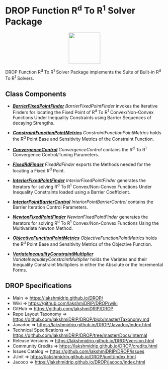 # DROP Function R<sup>d</sup> To R<sup>1</sup> Solver Package

<p align="center"><img src="https://github.com/lakshmiDRIP/DROP/blob/master/DRIP_Logo.gif?raw=true" width="100"></p>

DROP Function R<sup>d</sup> To R<sup>1</sup> Solver Package implements the Suite of Built-in R<sup>d</sup> To
	R<sup>1</sup> Solvers.


## Class Components

 * [***BarrierFixedPointFinder***](https://github.com/lakshmiDRIP/DROP/tree/master/src/main/java/org/drip/function/rdtor1solver/BarrierFixedPointFinder.java)
 <i>BarrierFixedPointFinder</i> invokes the Iterative Finders for locating the Fixed Point of R<sup>d</sup>
 To R<sup>1</sup> Convex/Non-Convex Functions Under Inequality Constraints using Barrier Sequences of
 decaying Strengths.

 * [***ConstraintFunctionPointMetrics***](https://github.com/lakshmiDRIP/DROP/tree/master/src/main/java/org/drip/function/rdtor1solver/ConstraintFunctionPointMetrics.java)
 <i>ConstraintFunctionPointMetrics</i> holds the R<sup>d</sup> Point Base and Sensitivity Metrics of the
 Constraint Function.

 * [***ConvergenceControl***](https://github.com/lakshmiDRIP/DROP/tree/master/src/main/java/org/drip/function/rdtor1solver/ConvergenceControl.java)
 <i>ConvergenceControl</i> contains the R<sup>d</sup> To R<sup>1</sup> Convergence Control/Tuning Parameters.

 * [***FixedRdFinder***](https://github.com/lakshmiDRIP/DROP/tree/master/src/main/java/org/drip/function/rdtor1solver/FixedRdFinder.java)
 <i>FixedRdFinder</i> exports the Methods needed for the locating a Fixed R<sup>d</sup> Point.

 * [***InteriorFixedPointFinder***](https://github.com/lakshmiDRIP/DROP/tree/master/src/main/java/org/drip/function/rdtor1solver/InteriorFixedPointFinder.java)
 <i>InteriorFixedPointFinder</i> generates the Iterators for solving R<sup>d</sup> To R<sup>1</sup>
 Convex/Non-Convex Functions Under Inequality Constraints loaded using a Barrier Coefficient.

 * [***InteriorPointBarrierControl***](https://github.com/lakshmiDRIP/DROP/tree/master/src/main/java/org/drip/function/rdtor1solver/InteriorPointBarrierControl.java)
 <i>InteriorPointBarrierControl</i> contains the Barrier Iteration Control Parameters.

 * [***NewtonFixedPointFinder***](https://github.com/lakshmiDRIP/DROP/tree/master/src/main/java/org/drip/function/rdtor1solver/NewtonFixedPointFinder.java)
 <i>NewtonFixedPointFinder</i> generates the Iterators for solving R<sup>d</sup> To R<sup>1</sup>
 Convex/Non-Convex Functions Using the Multivariate Newton Method.

 * [***ObjectiveFunctionPointMetrics***](https://github.com/lakshmiDRIP/DROP/tree/master/src/main/java/org/drip/function/rdtor1solver/ObjectiveFunctionPointMetrics.java)
 <i>ObjectiveFunctionPointMetrics</i> holds the R<sup>d</sup> Point Base and Sensitivity Metrics of the
 Objective Function.

 * [***VariateInequalityConstraintMultiplier***](https://github.com/lakshmiDRIP/DROP/tree/master/src/main/java/org/drip/function/rdtor1solver/VariateInequalityConstraintMultiplier.java)
 <i>VariateInequalityConstraintMultiplier</i> holds the Variates and their Inequality Constraint Multipliers
 in either the Absolute or the Incremental Forms.


## DROP Specifications

 * Main                     => https://lakshmidrip.github.io/DROP/
 * Wiki                     => https://github.com/lakshmiDRIP/DROP/wiki
 * GitHub                   => https://github.com/lakshmiDRIP/DROP
 * Repo Layout Taxonomy     => https://github.com/lakshmiDRIP/DROP/blob/master/Taxonomy.md
 * Javadoc                  => https://lakshmidrip.github.io/DROP/Javadoc/index.html
 * Technical Specifications => https://github.com/lakshmiDRIP/DROP/tree/master/Docs/Internal
 * Release Versions         => https://lakshmidrip.github.io/DROP/version.html
 * Community Credits        => https://lakshmidrip.github.io/DROP/credits.html
 * Issues Catalog           => https://github.com/lakshmiDRIP/DROP/issues
 * JUnit                    => https://lakshmidrip.github.io/DROP/junit/index.html
 * Jacoco                   => https://lakshmidrip.github.io/DROP/jacoco/index.html
